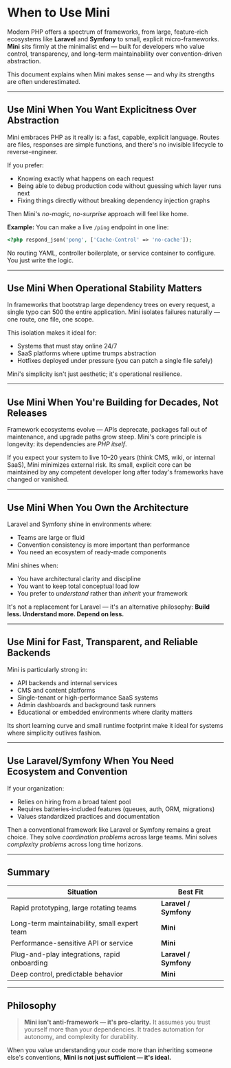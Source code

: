 # When to Use Mini

Modern PHP offers a spectrum of frameworks, from large, feature-rich ecosystems like **Laravel** and **Symfony** to small, explicit micro-frameworks.
**Mini** sits firmly at the minimalist end — built for developers who value control, transparency, and long-term maintainability over convention-driven abstraction.

This document explains when Mini makes sense — and why its strengths are often underestimated.

---

## Use Mini When You Want Explicitness Over Abstraction

Mini embraces PHP as it really is: a fast, capable, explicit language.
Routes are files, responses are simple functions, and there's no invisible lifecycle to reverse-engineer.

If you prefer:

* Knowing exactly what happens on each request
* Being able to debug production code without guessing which layer runs next
* Fixing things directly without breaking dependency injection graphs

Then Mini's *no-magic, no-surprise* approach will feel like home.

**Example:**
You can make a live `/ping` endpoint in one line:

```php
<?php respond_json('pong', ['Cache-Control' => 'no-cache']);
```

No routing YAML, controller boilerplate, or service container to configure.
You just write the logic.

---

## Use Mini When Operational Stability Matters

In frameworks that bootstrap large dependency trees on every request, a single typo can 500 the entire application.
Mini isolates failures naturally — one route, one file, one scope.

This isolation makes it ideal for:

* Systems that must stay online 24/7
* SaaS platforms where uptime trumps abstraction
* Hotfixes deployed under pressure (you can patch a single file safely)

Mini's simplicity isn't just aesthetic; it's operational resilience.

---

## Use Mini When You're Building for Decades, Not Releases

Framework ecosystems evolve — APIs deprecate, packages fall out of maintenance, and upgrade paths grow steep.
Mini's core principle is longevity: its dependencies are *PHP itself*.

If you expect your system to live 10–20 years (think CMS, wiki, or internal SaaS), Mini minimizes external risk.
Its small, explicit core can be maintained by any competent developer long after today's frameworks have changed or vanished.

---

## Use Mini When You Own the Architecture

Laravel and Symfony shine in environments where:

* Teams are large or fluid
* Convention consistency is more important than performance
* You need an ecosystem of ready-made components

Mini shines when:

* You have architectural clarity and discipline
* You want to keep total conceptual load low
* You prefer to *understand* rather than *inherit* your framework

It's not a replacement for Laravel — it's an alternative philosophy:
**Build less. Understand more. Depend on less.**

---

## Use Mini for Fast, Transparent, and Reliable Backends

Mini is particularly strong in:

* API backends and internal services
* CMS and content platforms
* Single-tenant or high-performance SaaS systems
* Admin dashboards and background task runners
* Educational or embedded environments where clarity matters

Its short learning curve and small runtime footprint make it ideal for systems where simplicity outlives fashion.

---

## Use Laravel/Symfony When You Need Ecosystem and Convention

If your organization:

* Relies on hiring from a broad talent pool
* Requires batteries-included features (queues, auth, ORM, migrations)
* Values standardized practices and documentation

Then a conventional framework like Laravel or Symfony remains a great choice.
They solve *coordination problems* across large teams.
Mini solves *complexity problems* across long time horizons.

---

## Summary

| Situation | Best Fit |
|-----------|----------|
| Rapid prototyping, large rotating teams | **Laravel / Symfony** |
| Long-term maintainability, small expert team | **Mini** |
| Performance-sensitive API or service | **Mini** |
| Plug-and-play integrations, rapid onboarding | **Laravel / Symfony** |
| Deep control, predictable behavior | **Mini** |

---

## Philosophy

> **Mini isn't anti-framework — it's pro-clarity.**
> It assumes you trust yourself more than your dependencies.
> It trades automation for autonomy, and complexity for durability.

When you value understanding your code more than inheriting someone else's conventions,
**Mini is not just sufficient — it's ideal.**
